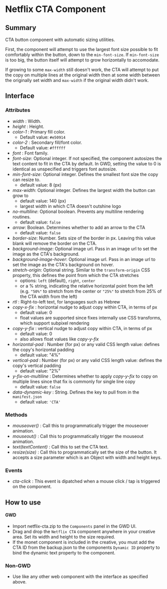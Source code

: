 # Netflix CTA Component

## Summary

CTA button component with automatic sizing utilities.

First, the component will attempt to use the largest font size possible to fit comfortably within the button, down to the `min-font-size`. If `min-font-size` is too big, the button itself will attempt to grow horizontally to accomodate.

If growing to some `max-width` still doesn't work, the CTA will attempt to put the copy on multiple lines at the original width then at some width between the originally set width and `max-width` if the original width didn't work.

## Interface

### Attributes

- _width_ : Width.
- _height_ : Height.
- _color-1_ : Primary fill color.
  - Default value: `#e50914`
- _color-2_ : Secondary fill/font color.
  - Default value: `#ffffff`
- _font_ : Font family.
- _font-size_: Optional integer. If not specified, the component autosizes the text content to fit in the CTA by default. In GWD, setting the value to 0 is identical as unspecified and triggers font autosize.
- _min-font-size_: Optional integer. Defines the smallest font size the copy can resize to.
  - default value: 8 (px)
- _max-width_: Optional integer. Defines the largest width the button can grow to
  - default value: 140 (px)
  - largest width in which CTA doesn't outshine logo
- _no-multiline_: Optional boolean. Prevents any multiline rendering routines.
  - default value: `false`
- _arrow_: Boolean. Determines whether to add an arrow to the CTA
  - default value: `false`
- _border-size_: Number. Sets size of the border in px. Leaving this value blank will remove the border on the CTA.
- _background-image_: Optional image url. Pass in an image url to set the image as the CTA's background.
- _background-image-hover_: Optional image url. Pass in an image url to set the image as the CTA's background on hover.
- _stretch-origin_: Optional string. Similar to the `transform-origin` CSS property, this defines the point from which the CTA stretches
  - options: `left` (default), `right`, `center`
  - or a % string, indicating the relative horizontal point from the left (e.g. `"50%"` to stretch from the center or `"25%"` to stretch from 25% of the CTA width from the left)
- _rtl_ : Right-to-left text, for languages such as Hebrew
- _copy-x-fix_ : horizontal nudge to adjust copy within CTA, in terms of px
  - default value: 0
  - float values are supported since fixes internally use CSS transforms, which support subpixel rendering
- _copy-y-fix_ : vertical nudge to adjust copy within CTA, in terms of px
  - default value: 0
  - also allows float values like _copy-y-fix_
- _horizontal-pad_ : Number (for px) or any valid CSS length value: defines the copy's horizontal padding
  - default value: "4%"
- _vertical-pad_ : Number (for px) or any valid CSS length value: defines the copy's vertical padding
  - default value: "2%"
- _y-fix-on-multiline_ : Determines whether to apply _copy-y-fix_ to copy on multiple lines since that fix is commonly for single line copy
  - default value: `false`
- _data-dynamic-key_ : String. Defines the key to pull from in the `manifest.json`
  - default value: `'CTA'`

### Methods

- _mouseover()_ : Call this to programmatically trigger the mouseover animation.
- _mouseout()_ : Call this to programmatically trigger the mouseout animation.
- _text(textContent)_ : Call this to set the CTA text.
- _resize(size)_ : Call this to programmatically set the size of the button. It accepts a size parameter which is an Object with width and height keys.

### Events

- _cta-click_ : This event is dipatched when a mouse click / tap is triggered on the component.

## How to use

#### GWD

- Import netflix-cta.zip to the `Components` panel in the GWD UI.
- Drag and drop the `Netflix CTA` component anywhere in your creative area. Set its width and height to the size required.
- If the monet component is included in the creative, you must add the CTA ID from the backup.json to the components `Dynamic ID` property to bind the dynamic text property to the component.

### Non-GWD

- Use like any other web component with the interface as specified above.
